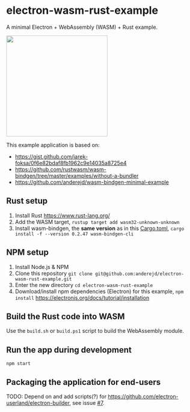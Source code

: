 electron-wasm-rust-example
==========================

A minimal Electron + WebAssembly (WASM) + Rust example.

<img src="https://user-images.githubusercontent.com/3704611/55944698-73ff7400-5c49-11e9-82f0-ade167ae2754.png" width="269px">

This example application is based on:

 - https://gist.github.com/jarek-foksa/0f6e82bdaf8fb1962c9e14035a8725e4
 - https://github.com/rustwasm/wasm-bindgen/tree/master/examples/without-a-bundler
 - https://github.com/anderejd/wasm-bindgen-minimal-example

Rust setup
----------

 1. Install Rust <https://www.rust-lang.org/>
 1. Add the WASM target, `rustup target add wasm32-unknown-unknown`
 1. Install wasm-bindgen, the __same version__ as in this [Cargo.toml](Cargo.toml), `cargo install -f --version 0.2.47 wasm-bindgen-cli`

NPM setup
---------

 1. Install Node.js & NPM
 1. Clone this repository `git clone git@github.com:anderejd/electron-wasm-rust-example.git`
 1. Enter the new directory `cd electron-wasm-rust-example`
 1. Download/install npm dependencies (Electron) for this example, `npm install` <https://electronjs.org/docs/tutorial/installation>

Build the Rust code into WASM
-----------------------------

Use the `build.sh` or `build.ps1` script to build the WebAssembly module.

Run the app during development
------------------------------

`npm start`

Packaging the application for end-users
---------------------------------------

TODO: Depend on and add scripts(?) for <https://github.com/electron-userland/electron-builder>, see issue [#7].

[#7]: https://github.com/anderejd/electron-wasm-rust-example/issues/7
